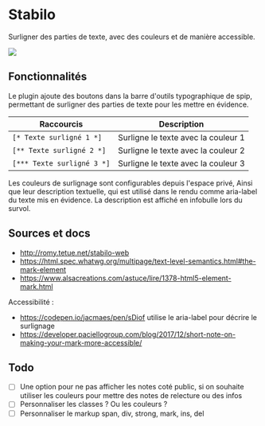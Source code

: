 # Stabilo

Surligner des parties de texte, avec des couleurs et de manière accessible.

![](https://framapic.org/pDkNGJH05k4G/SniYfn85ukWL)

## Fonctionnalités

Le plugin ajoute des boutons dans la barre d'outils typographique de spip,
permettant de surligner des parties de texte pour les mettre en évidence.

| Raccourcis | Description|
|--|--|
| `[* Texte surligné 1 *]`      | Surligne le texte avec la couleur 1 |
| `[** Texte surligné 2 *]`     | Surligne le texte avec la couleur 2 |
| `[*** Texte surligné 3 *]`    | Surligne le texte avec la couleur 3 |

Les couleurs de surlignage sont configurables depuis l'espace privé,
Ainsi que leur description textuelle,
qui est utilisé dans le rendu comme aria-label du texte mis en évidence.
La description est affiché en infobulle lors du survol.

## Sources et docs

* http://romy.tetue.net/stabilo-web
* https://html.spec.whatwg.org/multipage/text-level-semantics.html#the-mark-element
* https://www.alsacreations.com/astuce/lire/1378-html5-element-mark.html


Accessibilité :

* https://codepen.io/jacmaes/pen/sDiof utilise le aria-label pour décrire le surlignage
* https://developer.paciellogroup.com/blog/2017/12/short-note-on-making-your-mark-more-accessible/


## Todo

- [ ] Une option pour ne pas afficher les notes coté public, si on souhaite utiliser les couleurs pour mettre des notes de relecture ou des infos
- [ ] Personnaliser les classes ? Ou les couleurs ?
- [ ] Personnaliser le markup span, div, strong, mark, ins, del
